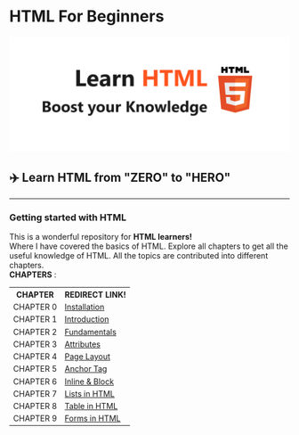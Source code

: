 # HTML For Beginners
![logo](https://github.com/Ninja-Vikash/Assets/blob/main/HTML%20Assets/HTML.png)
## ✈️ Learn HTML from "ZERO" to "HERO"
<hr>

### Getting started with HTML

This is a wonderful repository for **HTML learners!** <br>Where I have covered the basics of HTML. Explore all chapters to get all the useful knowledge of HTML. All the topics are contributed into different chapters.<br>
**CHAPTERS** : <br>

<table>
<tr>
    <th>CHAPTER</th>
    <th>REDIRECT LINK!</th>
</tr>
<tr>
    <td>CHAPTER 0</td>
    <td><a href="https://github.com/Ninja-Vikash/HTML/tree/main/CHAPTER%200%20-%20Installation" target="_blank">Installation</a></td>
</tr>
<tr>
    <td>CHAPTER 1</td>
    <td><a href="https://github.com/Ninja-Vikash/HTML/tree/main/CHAPTER%201%20-%20HTML%20Tutorial" target=""_blank>Introduction</a></td> 
</tr>
<tr>
    <td>CHAPTER 2</td>
    <td><a href="https://github.com/Ninja-Vikash/HTML/tree/main/CHAPTER%202%20-%20HTML%20Fundamental" target="_blank">Fundamentals</a></td> 
</tr>
<tr>
    <td>CHAPTER 3</td>
    <td><a href="https://github.com/Ninja-Vikash/HTML/tree/main/CHAPTER%203%20-%20Attributes" target="_blank">Attributes</a></td> 
</tr>
<tr>
    <td>CHAPTER 4</td>
    <td><a href="https://github.com/Ninja-Vikash/HTML/tree/main/CHAPTER%204%20-%20Page%20Layout" target="_blank">Page Layout</a></td> 
</tr>
<tr>
    <td>CHAPTER 5</td>
    <td><a href="https://github.com/Ninja-Vikash/HTML/tree/main/CHAPTER%205%20-%20Anchor%20Tag" target="_blank">Anchor Tag</a></td> 
</tr>
<tr>
    <td>CHAPTER 6</td>
    <td><a href="https://github.com/Ninja-Vikash/HTML/tree/main/CHAPTER%206%20-%20Inline-block%20tags" target="_blank">Inline & Block</a></td> 
</tr>
<tr>
    <td>CHAPTER 7</td>
    <td><a href="https://github.com/Ninja-Vikash/HTML/tree/main/CHAPTER%207%20-%20List%20in%20HTML" target="_blank">Lists in HTML</a></td> 
</tr>
<tr>
    <td>CHAPTER 8</td>
    <td><a href="https://github.com/Ninja-Vikash/HTML/tree/main/CHAPTER%208%20-%20Table%20in%20HTML" target="_blank">Table in HTML</a></td> 
</tr>
<tr>
    <td>CHAPTER 9</td>
    <td><a href="https://github.com/Ninja-Vikash/HTML/tree/main/CHAPTER%209%20-%20HTML%20Forms" target="_blank">Forms in HTML</a></td> 
</tr>
</table>
